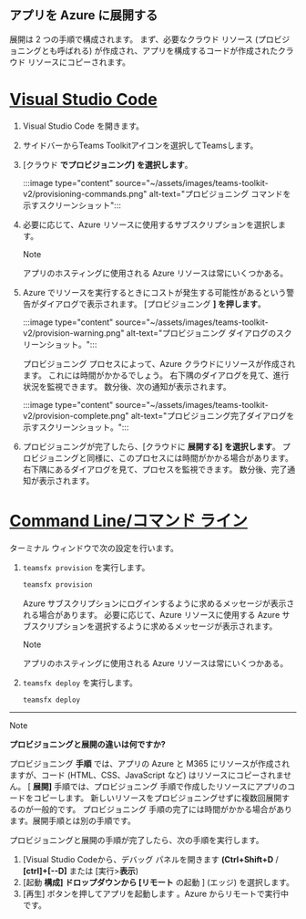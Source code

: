 ## <a name="deploy-your-app-to-azure"></a>アプリを Azure に展開する

展開は 2 つの手順で構成されます。  まず、必要なクラウド リソース (プロビジョニングとも呼ばれる) が作成され、アプリを構成するコードが作成されたクラウド リソースにコピーされます。

# <a name="visual-studio-code"></a>[Visual Studio Code](#tab/vscode)

1. Visual Studio Code を開きます。
1. サイドバーからTeams Toolkitアイコンを選択してTeamsします。
1. [クラウド **でプロビジョニング] を選択します**。

   :::image type="content" source="~/assets/images/teams-toolkit-v2/provisioning-commands.png" alt-text="プロビジョニング コマンドを示すスクリーンショット":::

1. 必要に応じて、Azure リソースに使用するサブスクリプションを選択します。

   > [!NOTE]
   > アプリのホスティングに使用される Azure リソースは常にいくつかある。

1. Azure でリソースを実行するときにコストが発生する可能性があるという警告がダイアログで表示されます。  [プロビジョニング **] を押します**。

   :::image type="content" source="~/assets/images/teams-toolkit-v2/provision-warning.png" alt-text="プロビジョニング ダイアログのスクリーンショット。":::

   プロビジョニング プロセスによって、Azure クラウドにリソースが作成されます。  これには時間がかかるでしょう。  右下隅のダイアログを見て、進行状況を監視できます。  数分後、次の通知が表示されます。

   :::image type="content" source="~/assets/images/teams-toolkit-v2/provision-complete.png" alt-text="プロビジョニング完了ダイアログを示すスクリーンショット。":::

1. プロビジョニングが完了したら、[クラウドに **展開する] を選択します**。  プロビジョニングと同様に、このプロセスには時間がかかる場合があります。  右下隅にあるダイアログを見て、プロセスを監視できます。 数分後、完了通知が表示されます。

# <a name="command-line"></a>[Command Line/コマンド ライン](#tab/cli)

ターミナル ウィンドウで次の設定を行います。

1. `teamsfx provision` を実行します。

   ``` bash
   teamsfx provision
   ```

   Azure サブスクリプションにログインするように求めるメッセージが表示される場合があります。  必要に応じて、Azure リソースに使用する Azure サブスクリプションを選択するように求めるメッセージが表示されます。

   > [!NOTE]
   > アプリのホスティングに使用される Azure リソースは常にいくつかある。

1. `teamsfx deploy` を実行します。

   ``` bash
   teamsfx deploy
   ```

---

> [!NOTE]
> **プロビジョニングと展開の違いは何ですか?**
>
> プロビジョニング **手順** では、アプリの Azure と M365 にリソースが作成されますが、コード (HTML、CSS、JavaScript など) はリソースにコピーされません。  [ **展開]** 手順では、プロビジョニング 手順で作成したリソースにアプリのコードをコピーします。  新しいリソースをプロビジョニングせずに複数回展開するのが一般的です。 プロビジョニング 手順の完了には時間がかかる場合があります。展開手順とは別の手順です。

プロビジョニングと展開の手順が完了したら、次の手順を実行します。

1. [Visual Studio Codeから、デバッグ パネルを開きます **(Ctrl+Shift+D**  /  **[ctrl]+[--D]** または [実行>**表示**)
1. [起動 **構成] ドロップダウンから [リモート** の起動 ] (エッジ) を選択します。
1. [再生] ボタンを押してアプリを起動します 。Azure からリモートで実行中です。
